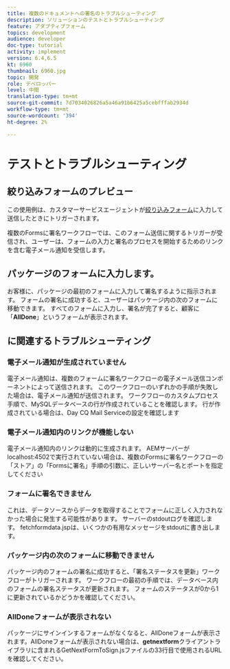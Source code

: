 ```yaml
---
title: 複数のドキュメントへの署名のトラブルシューティング
description: ソリューションのテストとトラブルシューティング
feature: アダプティブフォーム
topics: development
audience: developer
doc-type: tutorial
activity: implement
version: 6.4,6.5
kt: 6960
thumbnail: 6960.jpg
topic: 開発
role: デベロッパー
level: 中間
translation-type: tm+mt
source-git-commit: 7d7034026826a5a46a91b6425a5cebfffab2934d
workflow-type: tm+mt
source-wordcount: '394'
ht-degree: 2%

---
```



# テストとトラブルシューティング


## 絞り込みフォームのプレビュー

この使用例は、カスタマーサービスエージェントが[絞り込みフォーム](http://localhost:4502/content/dam/formsanddocuments/formsandsigndemo/refinanceform/jcr:content?wcmmode=disabled)に入力して送信したときにトリガーされます。

複数のFormsに署名ワークフローでは、このフォーム送信に関するトリガーが受信され、ユーザーは、フォームの入力と署名のプロセスを開始するためのリンクを含む電子メール通知を受信します。

## パッケージのフォームに入力します。

お客様に、パッケージの最初のフォームに入力して署名するように指示されます。 フォームの署名に成功すると、ユーザーはパッケージ内の次のフォームに移動できます。 すべてのフォームに入力し、署名が完了すると、顧客に「**AllDone**」というフォームが表示されます。

##  に関連するトラブルシューティング

### 電子メール通知が生成されていません

電子メール通知は、複数のフォームに署名ワークフローの電子メール送信コンポーネントによって送信されます。 このワークフローのいずれかの手順が失敗した場合は、電子メール通知が送信されます。 ワークフローのカスタムプロセス手順で、MySQLデータベースの行が作成されていることを確認します。 行が作成されている場合は、Day CQ Mail Serviceの設定を確認します

### 電子メール通知内のリンクが機能しない

電子メール通知内のリンクは動的に生成されます。 AEMサーバーがlocalhost:4502で実行されていない場合は、複数のFormsに署名ワークフローの「ストア」の「Formsに署名」手順の引数に、正しいサーバー名とポートを指定してください

### フォームに署名できません

これは、データソースからデータを取得することでフォームに正しく入力されなかった場合に発生する可能性があります。 サーバーのstdoutログを確認します。 fetchformdata.jspは、いくつかの有用なメッセージをstdoutに書き出します。

### パッケージ内の次のフォームに移動できません

パッケージ内のフォームの署名に成功すると、「署名ステータスを更新」ワークフローがトリガーされます。 ワークフローの最初の手順では、データベース内のフォームの署名ステータスが更新されます。 フォームのステータスが0から1に更新されているかどうかを確認してください。

### AllDoneフォームが表示されない

パッケージにサインインするフォームがなくなると、AllDoneフォームが表示されます。AllDoneフォームが表示されない場合は、**getnextform**&#x200B;クライアントライブラリに含まれるGetNextFormToSign.jsファイルの33行目で使用されるURLを確認してください。












